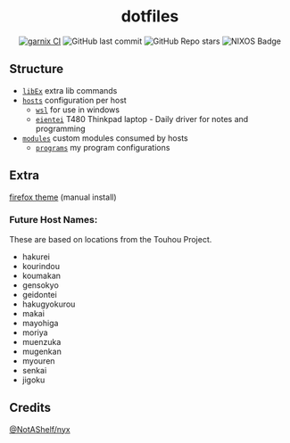 <h1 align=center>dotfiles</h1>

<div align=center>
	
[![garnix CI](https://img.shields.io/endpoint?url=https%3A%2F%2Fgarnix.io%2Fapi%2Fbadges%2Fominit%2Fdotfiles%3Fbranch%3Dmain&style=for-the-badge&labelColor=101418&color=a1efd3)](https://garnix.io/repo/ominit/dotfiles)
![GitHub last commit](https://img.shields.io/github/last-commit/ominit/dotfiles?style=for-the-badge&labelColor=101418&color=ffe9aa)
![GitHub Repo stars](https://img.shields.io/github/stars/ominit/dotfiles?style=for-the-badge&labelColor=101418&color=d4bfff)
![NIXOS Badge](https://img.shields.io/badge/NIXOS-wink?style=for-the-badge&logo=nixos&labelColor=101418&color=91ddff)

</div>

## Structure
- [`libEx`](libEx) extra lib commands
- [`hosts`](hosts) configuration per host
	- [`wsl`](hosts/wsl) for use in windows
	- [`eientei`](hosts/eientei) T480 Thinkpad laptop - Daily driver for notes and programming
- [`modules`](modules) custom modules consumed by hosts
	- [`programs`](modules/programs) my program configurations

## Extra
[firefox theme](https://color.firefox.com/?theme=XQAAAAJDBAAAAAAAAABBqYhm849SCicxcUcPX38oKRicm6da8pFtMcQD6nrb3hVaZ4ZDQ499FUcwBYu_qLKyYPM65OP_BKJnRyTWOztZCf_gdf3bl23-Qu_hT6RzR_NrESOtjjKyf3_683nvhh8S62Tor-v04OptN9h9c8NJfFqPcdSvGsPmLizW7pgQF0_ebk0RGu8xGE48lM32r9138dqm4pOl5h0uYZiujSZlo7di0-29e-zlpPh21tJ4fEtwrCD_CpAMQcvy8kN2gOR3Sw-VgyIxOMBLGKjRZYcKoyA5VMrlF4NpOaeA4GOSVNq5zoOW6sD5xGRyhRl6BQMl7Nq7dpA_bhfhKSa5IUBrvZ33DghwfiDrN2nlTqn-GpAdr_EoGV2dFYPrLpwSWDo_X_Uo1LHuy9wIv2x15ufs42S2EBYWr1a_TJyJKn42AiBLJ8LZtyX860lW0NeiLa3noUSwdbCmD9NNNhLvh0_d6_712tg5K2Y8FjkHssbwiIEkiewEgNm2mzyEufIcHfQNJxo6c3NmotNqeE8ZfCLMpWivmf-n6diBbu2yUx8vGUUrj58zKzgMWp16YwzDTY4iu4a44D6j8qMzIngQtKLO_-ncm-I) (manual install)

### Future Host Names:
These are based on locations from the Touhou Project.
- hakurei
- kourindou
- koumakan
- gensokyo
- geidontei
- hakugyokurou
- makai
- mayohiga
- moriya
- muenzuka
- mugenkan
- myouren
- senkai
- jigoku

## Credits
[@NotAShelf/nyx](https://github.com/NotAShelf/nyx)
